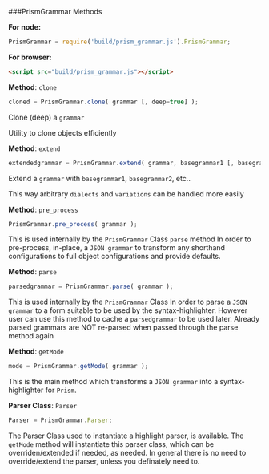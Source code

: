 

###PrismGrammar Methods

__For node:__

```javascript
PrismGrammar = require('build/prism_grammar.js').PrismGrammar;
```

__For browser:__

```html
<script src="build/prism_grammar.js"></script>
```




__Method__: `clone`

```javascript
cloned = PrismGrammar.clone( grammar [, deep=true] );
```

Clone (deep) a `grammar`

Utility to clone objects efficiently
    


__Method__: `extend`

```javascript
extendedgrammar = PrismGrammar.extend( grammar, basegrammar1 [, basegrammar2, ..] );
```

Extend a `grammar` with `basegrammar1`, `basegrammar2`, etc..

This way arbitrary `dialects` and `variations` can be handled more easily
    


__Method__: `pre_process`

```javascript
PrismGrammar.pre_process( grammar );
```

This is used internally by the `PrismGrammar` Class `parse` method
In order to pre-process, in-place, a `JSON grammar` 
to transform any shorthand configurations to full object configurations and provide defaults.
    


__Method__: `parse`

```javascript
parsedgrammar = PrismGrammar.parse( grammar );
```

This is used internally by the `PrismGrammar` Class
In order to parse a `JSON grammar` to a form suitable to be used by the syntax-highlighter.
However user can use this method to cache a `parsedgrammar` to be used later.
Already parsed grammars are NOT re-parsed when passed through the parse method again
    


__Method__: `getMode`

```javascript
mode = PrismGrammar.getMode( grammar );
```

This is the main method which transforms a `JSON grammar` into a syntax-highlighter for `Prism`.
    


__Parser Class__: `Parser`

```javascript
Parser = PrismGrammar.Parser;
```

The Parser Class used to instantiate a highlight parser, is available.
The `getMode` method will instantiate this parser class, which can be overriden/extended if needed, as needed.
In general there is no need to override/extend the parser, unless you definately need to.
    